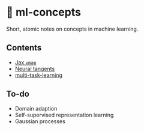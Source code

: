 # 📓 ml-concepts

Short, atomic notes on concepts in machine learning.


## Contents 

- [Jax `vmap`](jax-vmap.md)
- [Neural tangents](neural-tangents.md)
- [multi-task-learning](multi-task-learning.md)

## To-do 

- Domain adaption 
- Self-supervised representation learning 
- Gaussian processes 